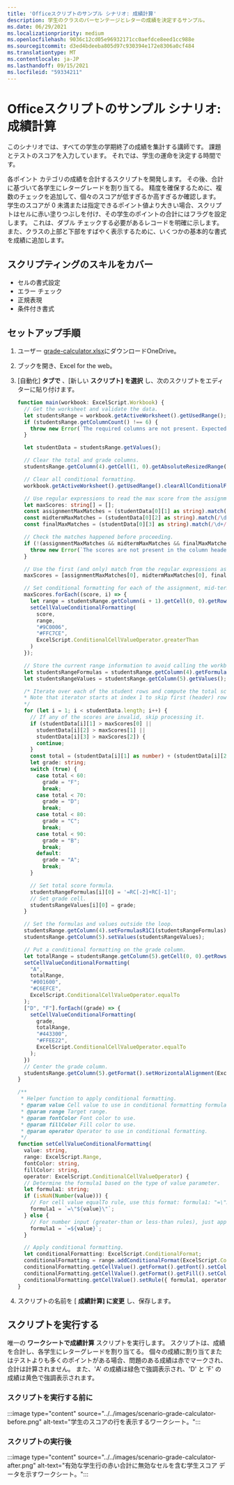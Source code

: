 ```yaml
---
title: 'Officeスクリプトのサンプル シナリオ: 成績計算'
description: 学生のクラスのパーセンテージとレターの成績を決定するサンプル。
ms.date: 06/29/2021
ms.localizationpriority: medium
ms.openlocfilehash: 9036c12cd05e96932171cc0aefdce8eed1cc988e
ms.sourcegitcommit: d3ed4bdeeba805d97c930394e172e8306a0cf484
ms.translationtype: MT
ms.contentlocale: ja-JP
ms.lasthandoff: 09/15/2021
ms.locfileid: "59334211"
---
```

# <a name="office-scripts-sample-scenario-grade-calculator"></a>Officeスクリプトのサンプル シナリオ: 成績計算

このシナリオでは、すべての学生の学期終了の成績を集計する講師です。 課題とテストのスコアを入力しています。 それでは、学生の運命を決定する時間です。

各ポイント カテゴリの成績を合計するスクリプトを開発します。 その後、合計に基づいて各学生にレターグレードを割り当てる。 精度を確保するために、複数のチェックを追加して、個々のスコアが低すぎるか高すぎるか確認します。 学生のスコアが 0 未満または指定できるポイント値より大きい場合、スクリプトはセルに赤い塗りつぶしを付け、その学生のポイントの合計にはフラグを設定します。 これは、ダブル チェックする必要があるレコードを明確に示します。 また、クラスの上部と下部をすばやく表示するために、いくつかの基本的な書式を成績に追加します。

## <a name="scripting-skills-covered"></a>スクリプティングのスキルをカバー

- セルの書式設定
- エラー チェック
- 正規表現
- 条件付き書式

## <a name="setup-instructions"></a>セットアップ手順

1. ユーザー <a href="grade-calculator.xlsx">grade-calculator.xlsx</a>にダウンロードOneDrive。

1. ブックを開き、Excel for the web。

1. [自動化] **タブで** 、[新しい **スクリプト] を選択** し、次のスクリプトをエディターに貼り付けます。

    ```TypeScript
    function main(workbook: ExcelScript.Workbook) {
      // Get the worksheet and validate the data.
      let studentsRange = workbook.getActiveWorksheet().getUsedRange();
      if (studentsRange.getColumnCount() !== 6) {
        throw new Error(`The required columns are not present. Expected column headers: "Student ID | Assignment score | Mid-term | Final | Total | Grade"`);
      }

      let studentData = studentsRange.getValues();

      // Clear the total and grade columns.
      studentsRange.getColumn(4).getCell(1, 0).getAbsoluteResizedRange(studentData.length - 1, 2).clear();

      // Clear all conditional formatting.
      workbook.getActiveWorksheet().getUsedRange().clearAllConditionalFormats();

      // Use regular expressions to read the max score from the assignment, mid-term, and final scores columns.
      let maxScores: string[] = [];
      const assignmentMaxMatches = (studentData[0][1] as string).match(/\d+/);
      const midtermMaxMatches = (studentData[0][2] as string).match(/\d+/);
      const finalMaxMatches = (studentData[0][3] as string).match(/\d+/);

      // Check the matches happened before proceeding.
      if (!(assignmentMaxMatches && midtermMaxMatches && finalMaxMatches)) {
        throw new Error(`The scores are not present in the column headers. Expected format: "Assignments (n)|Mid-term (n)|Final (n)"`);
      }

      // Use the first (and only) match from the regular expressions as the max scores.
      maxScores = [assignmentMaxMatches[0], midtermMaxMatches[0], finalMaxMatches[0]];

      // Set conditional formatting for each of the assignment, mid-term, and final scores columns.
      maxScores.forEach((score, i) => {
        let range = studentsRange.getColumn(i + 1).getCell(0, 0).getRowsBelow(studentData.length - 1);
        setCellValueConditionalFormatting(
          score,
          range,
          "#9C0006",
          "#FFC7CE",
          ExcelScript.ConditionalCellValueOperator.greaterThan
        )
      });

      // Store the current range information to avoid calling the workbook in the loop.
      let studentsRangeFormulas = studentsRange.getColumn(4).getFormulasR1C1();
      let studentsRangeValues = studentsRange.getColumn(5).getValues();

      /* Iterate over each of the student rows and compute the total score and letter grade.
      * Note that iterator starts at index 1 to skip first (header) row.
      */
      for (let i = 1; i < studentData.length; i++) {
        // If any of the scores are invalid, skip processing it.
        if (studentData[i][1] > maxScores[0] ||
          studentData[i][2] > maxScores[1] ||
          studentData[i][3] > maxScores[2]) {
          continue;
        }
        const total = (studentData[i][1] as number) + (studentData[i][2] as number) + (studentData[i][3] as number);
        let grade: string;
        switch (true) {
          case total < 60:
            grade = "F";
            break;
          case total < 70:
            grade = "D";
            break;
          case total < 80:
            grade = "C";
            break;
          case total < 90:
            grade = "B";
            break;
          default:
            grade = "A";
            break;
        }
    
        // Set total score formula.
        studentsRangeFormulas[i][0] = '=RC[-2]+RC[-1]';
        // Set grade cell.
        studentsRangeValues[i][0] = grade;
      }

      // Set the formulas and values outside the loop.
      studentsRange.getColumn(4).setFormulasR1C1(studentsRangeFormulas);
      studentsRange.getColumn(5).setValues(studentsRangeValues);

      // Put a conditional formatting on the grade column.
      let totalRange = studentsRange.getColumn(5).getCell(0, 0).getRowsBelow(studentData.length - 1);
      setCellValueConditionalFormatting(
        "A",
        totalRange,
        "#001600",
        "#C6EFCE",
        ExcelScript.ConditionalCellValueOperator.equalTo
      );
      ["D", "F"].forEach((grade) => {
        setCellValueConditionalFormatting(
          grade,
          totalRange,
          "#443300",
          "#FFEE22",
          ExcelScript.ConditionalCellValueOperator.equalTo
        );
      })
      // Center the grade column.
      studentsRange.getColumn(5).getFormat().setHorizontalAlignment(ExcelScript.HorizontalAlignment.center);
    }

    /**
     * Helper function to apply conditional formatting.
     * @param value Cell value to use in conditional formatting formula1.
     * @param range Target range.
     * @param fontColor Font color to use.
     * @param fillColor Fill color to use.
     * @param operator Operator to use in conditional formatting.
     */
    function setCellValueConditionalFormatting(
      value: string,
      range: ExcelScript.Range,
      fontColor: string,
      fillColor: string,
      operator: ExcelScript.ConditionalCellValueOperator) {
      // Determine the formula1 based on the type of value parameter.
      let formula1: string;
      if (isNaN(Number(value))) {
        // For cell value equalTo rule, use this format: formula1: "=\"A\"",
        formula1 = `=\"${value}\"`;
      } else {
        // For number input (greater-than or less-than rules), just append '='.
        formula1 = `=${value}`;
      }

      // Apply conditional formatting.
      let conditionalFormatting: ExcelScript.ConditionalFormat;
      conditionalFormatting = range.addConditionalFormat(ExcelScript.ConditionalFormatType.cellValue);
      conditionalFormatting.getCellValue().getFormat().getFont().setColor(fontColor);
      conditionalFormatting.getCellValue().getFormat().getFill().setColor(fillColor);
      conditionalFormatting.getCellValue().setRule({ formula1, operator });
    }
    ```

1. スクリプトの名前を [ **成績計算] に変更** し、保存します。

## <a name="running-the-script"></a>スクリプトを実行する

唯一の **ワークシートで成績計算** スクリプトを実行します。 スクリプトは、成績を合計し、各学生にレターグレードを割り当てる。 個々の成績に割り当てまたはテストよりも多くのポイントがある場合、問題のある成績は赤でマークされ、合計は計算されません。 また、'A' の成績は緑色で強調表示され、'D' と 'F' の成績は黄色で強調表示されます。

### <a name="before-running-the-script"></a>スクリプトを実行する前に

:::image type="content" source="../../images/scenario-grade-calculator-before.png" alt-text="学生のスコアの行を表示するワークシート。":::

### <a name="after-running-the-script"></a>スクリプトの実行後

:::image type="content" source="../../images/scenario-grade-calculator-after.png" alt-text="有効な学生行の赤い合計に無効なセルを含む学生スコア データを示すワークシート。":::
